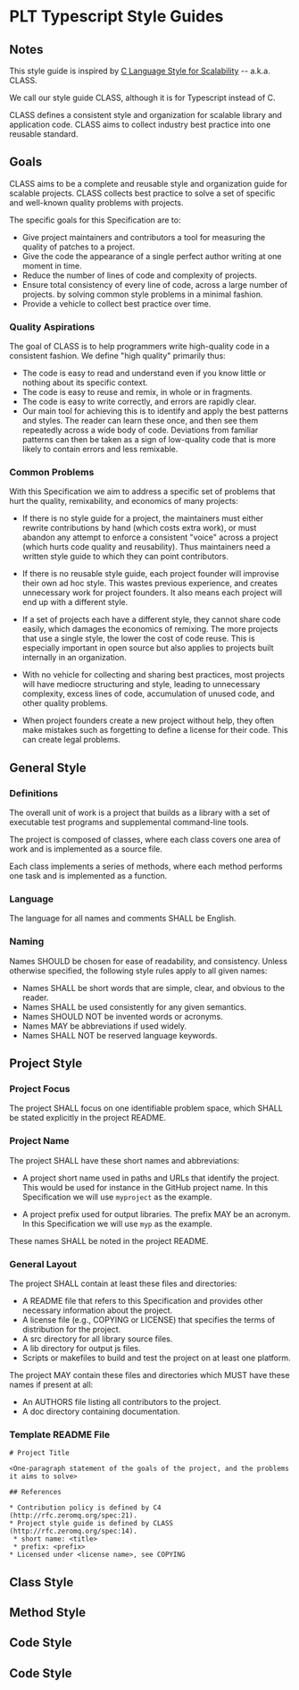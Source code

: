 # PLT Typescript Style Guides

## Notes

This style guide is inspired by
[C Language Style for Scalability](https://rfc.zeromq.org/spec/21) -- a.k.a. CLASS.

We call our style guide CLASS, although it is for Typescript instead of C.

CLASS defines a consistent style and organization
for scalable library and application code.
CLASS aims to collect industry best practice into one reusable standard.

## Goals

CLASS aims to be a complete and reusable style and organization guide for scalable projects.
CLASS collects best practice to solve a set of specific and well-known quality problems with projects.

The specific goals for this Specification are to:

- Give project maintainers and contributors a tool for measuring the quality of patches to a project.
- Give the code the appearance of a single perfect author writing at one moment in time.
- Reduce the number of lines of code and complexity of projects.
- Ensure total consistency of every line of code, across a large number of projects.
  by solving common style problems in a minimal fashion.
- Provide a vehicle to collect best practice over time.

### Quality Aspirations

The goal of CLASS is to help programmers write high-quality code in a consistent fashion.
We define "high quality" primarily thus:

- The code is easy to read and understand even if you know little or nothing about its specific context.
- The code is easy to reuse and remix, in whole or in fragments.
- The code is easy to write correctly, and errors are rapidly clear.
- Our main tool for achieving this is to identify and apply the best patterns and styles.
  The reader can learn these once, and then see them repeatedly across a wide body of code.
  Deviations from familiar patterns can then be taken as a sign of low-quality code
  that is more likely to contain errors and less remixable.

### Common Problems

With this Specification we aim to address a specific set of problems
that hurt the quality, remixability, and economics of many projects:

- If there is no style guide for a project,
  the maintainers must either rewrite contributions by hand (which costs extra work),
  or must abandon any attempt to enforce a consistent "voice" across a project (which hurts code quality and reusability).
  Thus maintainers need a written style guide to which they can point contributors.

- If there is no reusable style guide,
  each project founder will improvise their own ad hoc style.
  This wastes previous experience, and creates unnecessary work for project founders.
  It also means each project will end up with a different style.

- If a set of projects each have a different style,
  they cannot share code easily, which damages the economics of remixing.
  The more projects that use a single style, the lower the cost of code reuse.
  This is especially important in open source
  but also applies to projects built internally in an organization.

- With no vehicle for collecting and sharing best practices,
  most projects will have mediocre structuring and style,
  leading to unnecessary complexity, excess lines of code,
  accumulation of unused code, and other quality problems.

- When project founders create a new project without help,
  they often make mistakes such as forgetting to define a license for their code.
  This can create legal problems.

## General Style

### Definitions

The overall unit of work is a project
that builds as a library
with a set of executable test programs
and supplemental command-line tools.

The project is composed of classes,
where each class covers one area of work
and is implemented as a source file.

Each class implements a series of methods,
where each method performs one task and is implemented as a function.

### Language

The language for all names and comments SHALL be English.

### Naming

Names SHOULD be chosen for ease of readability, and consistency.
Unless otherwise specified, the following style rules apply to all given names:

- Names SHALL be short words that are simple, clear, and obvious to the reader.
- Names SHALL be used consistently for any given semantics.
- Names SHOULD NOT be invented words or acronyms.
- Names MAY be abbreviations if used widely.
- Names SHALL NOT be reserved language keywords.

## Project Style

### Project Focus

The project SHALL focus on one identifiable problem space,
which SHALL be stated explicitly in the project README.

### Project Name

The project SHALL have these short names and abbreviations:

- A project short name used in paths and URLs that identify the project.
  This would be used for instance in the GitHub project name.
  In this Specification we will use `myproject` as the example.

- A project prefix used for output libraries.
  The prefix MAY be an acronym.
  In this Specification we will use `myp` as the example.

These names SHALL be noted in the project README.

### General Layout

The project SHALL contain at least these files and directories:

- A README file that refers to this Specification
  and provides other necessary information about the project.
- A license file (e.g., COPYING or LICENSE)
  that specifies the terms of distribution for the project.
- A src directory for all library source files.
- A lib directory for output js files.
- Scripts or makefiles to build and test the project on at least one platform.

The project MAY contain these files and directories which MUST have these names if present at all:

- An AUTHORS file listing all contributors to the project.
- A doc directory containing documentation.

### Template README File

```
# Project Title

<One-paragraph statement of the goals of the project, and the problems it aims to solve>

## References

* Contribution policy is defined by C4 (http://rfc.zeromq.org/spec:21).
* Project style guide is defined by CLASS (http://rfc.zeromq.org/spec:14).
 * short name: <title>
 * prefix: <prefix>
* Licensed under <license name>, see COPYING
```

## Class Style

## Method Style

## Code Style

## Code Style
